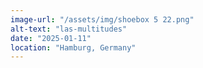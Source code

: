 ```yaml
---
image-url: "/assets/img/shoebox 5 22.png"
alt-text: "las-multitudes"
date: "2025-01-11"
location: "Hamburg, Germany"
---
```


